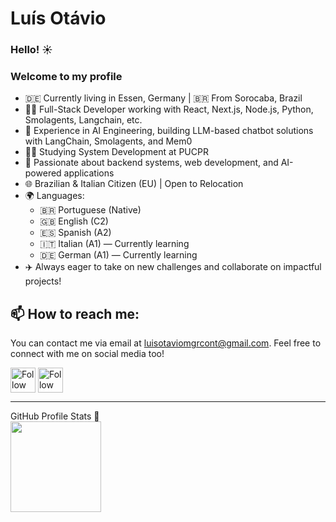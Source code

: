 # Luís Otávio

### Hello! ☀️

### Welcome to my profile

- 🇩🇪 Currently living in Essen, Germany | 🇧🇷 From Sorocaba, Brazil
- 🧑‍💻 Full-Stack Developer working with React, Next.js, Node.js, Python, Smolagents, Langchain, etc.
- 🤖 Experience in AI Engineering, building LLM-based chatbot solutions with LangChain, Smolagents, and Mem0
- 👨‍🎓 Studying System Development at PUCPR
- 🚀 Passionate about backend systems, web development, and AI-powered applications
- 🌐 Brazilian & Italian Citizen (EU) | Open to Relocation
- 🌍 Languages:
  - 🇧🇷 Portuguese (Native)
  - 🇬🇧 English (C2)
  - 🇪🇸 Spanish (A2)
  - 🇮🇹 Italian (A1) — Currently learning
  - 🇩🇪 German (A1) — Currently learning
- ✈️ Always eager to take on new challenges and collaborate on impactful projects!

## 📫 How to reach me:

You can contact me via email at luisotaviomgrcont@gmail.com. Feel free to connect with me on social media too!

[<img src="https://raw.githubusercontent.com/Raymo111/Raymo111/master/socials/linkedin.png" height="40em" align="center" alt="Follow me on LinkedIn" title="Follow me on LinkedIn"/>](https://www.linkedin.com/in/luisotee/?locale=en_US)
[<img src="https://raw.githubusercontent.com/Raymo111/Raymo111/master/socials/instagram.svg" height="40em" align="center" alt="Follow me on Instagram" title="Follow me on Instagram"/>](https://www.instagram.com/luisotee_/)

---

<summary align="left">GitHub Profile Stats 🧭</summary>
<div>
  <a href="https://github.com/Luisotee">
    <img height="145em" src="https://github-readme-stats.vercel.app/api/top-langs/?username=Luisotee&layout=compact&hide=html&langs_count=16&theme=dracula"/>
  </a>
</div>
